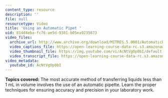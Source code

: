 ```yaml
---
content_type: resource
description: ''
file: null
resourcetype: Video
title: 'Using an Automatic Pipet '
uid: 814d4eba-fc76-ae5d-9381-b05ea9235873
video_files:
  archive_url: http://www.archive.org/download/MITRES.5.0001/AutomaticPipet_MitDigitalLabTechniquesManual.mp4
  video_captions_file: https://open-learning-course-data-rc.s3.amazonaws.com/res-5-0001-digital-lab-techniques-manual-spring-2007/ba70a4a4c1be5be3a14f4eb5cacac804_AcNtVgOp0bI.vtt
  video_thumbnail_file: https://img.youtube.com/vi/AcNtVgOp0bI/default.jpg
  video_transcript_file: https://open-learning-course-data-rc.s3.amazonaws.com/res-5-0001-digital-lab-techniques-manual-spring-2007/c47aad69a6cd2c4150832121736c2a5a_AcNtVgOp0bI.pdf
video_metadata:
  youtube_id: AcNtVgOp0bI
---
```


**Topics covered:** The most accurate method of transferring liquids less than 1 mL in volume involves the use of an automatic pipette. Learn the proper techniques for ensuring accuracy and precision in your laboratory work.